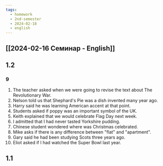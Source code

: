 ```yaml
---
tags:
  - homework
  - 2nd-semester
  - 2024-02-18
  - english
---
```


## [[2024-02-16 Семинар - English]]

## 1.2

### 9

1) The teacher asked when we were going to revise the text about The Revolutionary War.
2) Nelson told us that Shephard's Pie was a dish invented many year ago.
3) Harry said he was learning American accent at that point.
4) Students asked if poppy was an important symbol of the UK.
5) Keith explained that we would celebrate Flag Day next week.
6) I admitted that I had never tasted Yorkshire pudding.
7) Chinese student wondered where was Christmas celebrated.
8) Mike asks if there is any difference between "flat" and "apartment".
9) Gary said he had been studying Scots three years ago.
10) Eliot asked if I had watched the Super Bowl last year.
## 1.1
